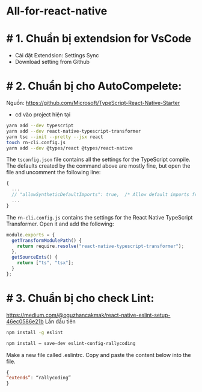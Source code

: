 # All-for-react-native

# #  1. Chuẩn bị extendsion for VsCode
- Cài đặt Extendsion: Settings Sync 
- Download setting from Github

# #  2. Chuẩn bị cho AutoCompelete:
Nguồn: https://github.com/Microsoft/TypeScript-React-Native-Starter
- cd vào project hiện tại
```sh
yarn add --dev typescript
yarn add --dev react-native-typescript-transformer
yarn tsc --init --pretty --jsx react
touch rn-cli.config.js
yarn add --dev @types/react @types/react-native
```

The `tsconfig.json` file contains all the settings for the TypeScript compile.
The defaults created by the command above are mostly fine, but open the file and uncomment the following line:

```js
{
  ...
  // "allowSyntheticDefaultImports": true,  /* Allow default imports from modules with no default export. This does not affect code emit, just typechecking. */
  ...
}
```

The `rn-cli.config.js` contains the settings for the React Native TypeScript Transformer.
Open it and add the following:

```js
module.exports = {
  getTransformModulePath() {
    return require.resolve("react-native-typescript-transformer");
  },
  getSourceExts() {
    return ["ts", "tsx"];
  }
};
```
# #  3. Chuẩn bị cho check Lint:
https://medium.com/@oguzhancakmak/react-native-eslint-setup-46ec0586e21b
Lần đầu tiên

```sh
npm install -g eslint
```

```sh
npm install — save-dev eslint-config-rallycoding
```

Make a new file called .eslintrc. Copy and paste the content below into the file.
```js
{
“extends”: “rallycoding”
}
```
